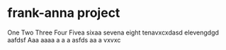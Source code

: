 # frank-anna project
One
Two
Three
Four
Fivea
sixaa
sevena
eight
tenavxcxdasd
elevengdgd
aafdsf
Aaa
aaaa
a
a
a
asfds
aa
a
vxvxc
